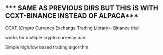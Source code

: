 
## *** SAME AS PREVIOUS DIRS BUT THIS iS WITH CCXT-BINANCE INSTEAD OF ALPACA***

CCXT (Crypto Currency Exchange Trading Library)- Binance trial

works for multiple crypto currency pair

Simple high/low based trading algorithm. 
